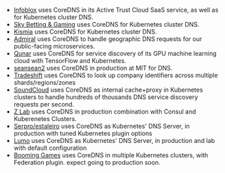 * [Infoblox](https://www.infoblox.com) uses CoreDNS in its Active Trust Cloud SaaS service, as well as for Kubernetes cluster DNS.
* [Sky Betting & Gaming](http://engineering.skybettingandgaming.com) uses CoreDNS for Kubernetes cluster DNS.
* [Kismia](https://kismia.com) uses CoreDNS for Kubernetes cluster DNS.
* [Admiral](https://getadmiral.com) uses CoreDNS to handle geographic DNS requests for our public-facing microservices.
* [Qunar](https://qunar.com) uses CoreDNS for service discovery of its GPU machine learning cloud with TensorFlow and Kubernetes.
* [seansean2](https://web.mit.edu) uses CoreDNS in production at MIT for DNS.
* [Tradeshift](https://tradeshift.com/) uses CoreDNS to look up company identifiers across multiple shards/regions/zones
* [SoundCloud](https://soundcloud.com/) uses CoreDNS as internal cache+proxy in Kubernetes clusters to handle hundreds of thousands DNS service discovery requests per second.
* [Z Lab](https://zlab.co.jp) uses CoreDNS in production combination with Consul and Kuberenetes Clusters.
* [Serpro/estaleiro](estaleiro.serpro.gov.br) uses CoreDNS as Kubernetes' DNS Server, in production with tuned Kubernetes plugin options
* [Lumo](https://thinklumo.com) uses CoreDNS as Kubernetes' DNS Server, in production and lab with default configuration
* [Booming Games](https://booming-games.com) uses CoreDNS in multiple Kubernetes clusters, with Federation plugin. expect going to production soon.


